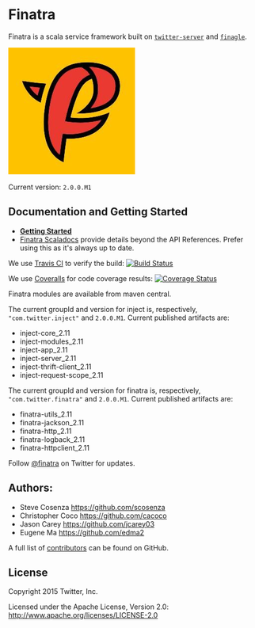 # Finatra

Finatra is a scala service framework built on [`twitter-server`](https://github.com/twitter/twitter-server) and [`finagle`](https://github.com/twitter/finagle).

![Finatra Logo](finatra_logo.jpg)

Current version: `2.0.0.M1`

## Documentation and Getting Started

* [**Getting Started**](https://github.com/twitter/finatra/finatra/README.md)
* [Finatra Scaladocs](http://twitter.github.com/finatra) provide details beyond the API References. Prefer using this as it's always up to date.

We use [Travis CI](http://travis-ci.org/) to verify the build:
[![Build Status](https://secure.travis-ci.org/twitter/finatra.png?branch=master)](http://travis-ci.org/twitter/finatra?branch=master)

We use [Coveralls](https://coveralls.io/r/twitter/finatra) for code coverage results:
[![Coverage Status](https://coveralls.io/repos/twitter/finatra/badge.png?branch=master)](https://coveralls.io/r/twitter/finatra?branch=master)

Finatra modules are available from maven central.

The current groupId and version for inject is, respectively, `"com.twitter.inject"` and  `2.0.0.M1`. Current published artifacts are:

* inject-core_2.11
* inject-modules_2.11
* inject-app_2.11
* inject-server_2.11
* inject-thrift-client_2.11
* inject-request-scope_2.11

The current groupId and version for finatra is, respectively, `"com.twitter.finatra"` and  `2.0.0.M1`. Current published artifacts are:

* finatra-utils_2.11
* finatra-jackson_2.11
* finatra-http_2.11
* finatra-logback_2.11
* finatra-httpclient_2.11

Follow [@finatra](http://twitter.com/finatra) on Twitter for updates.

## Authors:
* Steve Cosenza <https://github.com/scosenza>
* Christopher Coco <https://github.com/cacoco>
* Jason Carey <https://github.com/jcarey03>
* Eugene Ma <https://github.com/edma2>

A full list of [contributors](https://github.com/twitter/finatra/graphs/contributors) can be found on GitHub.


## License
Copyright 2015 Twitter, Inc.

Licensed under the Apache License, Version 2.0: http://www.apache.org/licenses/LICENSE-2.0
